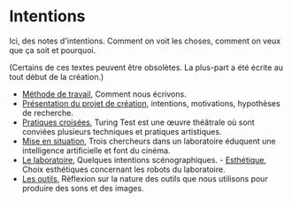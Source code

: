 Intentions
==========

Ici, des notes d'intentions. Comment on voit les choses, comment on veux que ça soit et pourquoi.

(Certains de ces textes peuvent être obsolètes. La plus-part a été écrite au tout début de la création.)

- [Méthode de travail](methode-de-travail.md), Comment nous écrivons.
- [Présentation du projet de création](presentation-du-projet-de-creation.md), intentions, motivations, hypothèses de recherche.
- [Pratiques croisées](pratiques-croisees.md), Turing Test est une œuvre théâtrale où sont conviées plusieurs techniques et pratiques artistiques.
- [Mise en situation](mise-en-situation.md), Trois chercheurs dans un laboratoire éduquent une intelligence artificielle et font du cinéma.
- [Le laboratoire](le-laboratoire.md), Quelques intentions scénographiques.
- [Esthétique](esthetique.md), Choix esthétiques concernant les robots du laboratoire.
- [Les outils](les-outils.md), Réflexion sur la nature des outils que nous utilisons pour produire des sons et des images.
